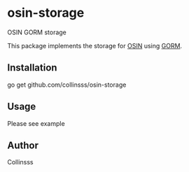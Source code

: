 # osin-storage
OSIN GORM storage

This package implements the storage for [OSIN](https://github.com/RangelReale/osin) using [GORM](https://github.com/jinzhu/gorm).

## Installation

go get github.com/collinsss/osin-storage

## Usage

Please see example

## Author
Collinsss